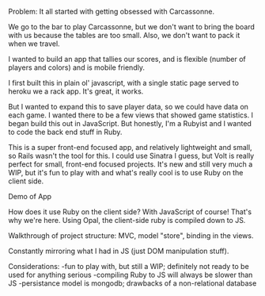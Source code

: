 Problem: It all started with getting obsessed with Carcassonne.

We go to the bar to play Carcassonne, but we don't want to bring the board with us because the tables are too small. Also, we don't want to pack it when we travel.

I wanted to build an app that tallies our scores, and is flexible (number of players and colors) and is mobile friendly. 

I first built this in plain ol' javascript, with a single static page served to heroku we a rack app. It's great, it works.

But I wanted to expand this to save player data, so we could have data on each game. I wanted there to be a few views that showed game statistics. I began build this out in JavaScript. But honestly, I'm a Rubyist and I wanted to code the back end stuff in Ruby.

This is a super front-end focused app, and relatively lightweight and small, so Rails wasn't the tool for this. I could use Sinatra I guess, but Volt is really perfect for small, front-end focused projects. It's new and still very much a WIP, but it's fun to play with and what's really cool is to use Ruby on the client side.

Demo of App

How does it use Ruby on the client side? With JavaScript of course! That's why we're here. Using Opal, the client-side ruby is compiled down to JS.

Walkthrough of project structure: MVC, model "store", binding in the views.

Constantly mirroring what I had in JS (just DOM manipulation stuff).

Considerations:
-fun to play with, but still a WIP; definitely not ready to be used for anything serious
-compiling Ruby to JS will always be slower than JS
-persistance model is mongodb; drawbacks of a non-relational database
